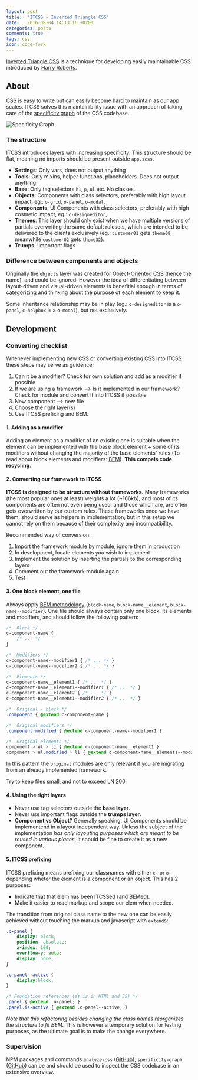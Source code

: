 ```yaml
---
layout: post
title:  "ITCSS - Inverted Triangle CSS"
date:   2016-08-04 14:13:16 +0200
categories: posts
comments: true
tags: css
icon: code-fork
---
```

[Inverted Triangle CSS](https://speakerdeck.com/dafed/managing-css-projects-with-itcss) is a technique for developing easily maintainable CSS introduced by [Harry Roberts](http://csswizardry.com/).

## About ##
CSS is easy to write but can easily become hard to maintain as our app scales. ITCSS solves this maintainibility issue with an approach of taking care of the [specificity graph](http://csswizardry.com/2014/10/the-specificity-graph/) of the CSS codebase.

![Specificity Graph](http://cdn-images-1.medium.com/max/1200/0*xGvZmx1u2K8D_ajm.png "specificity-graph")

### The structure
ITCSS introduces layers with increasing specificity. This structure should be flat, meaning no imports should be present outside `app.scss`.

 - **Settings**: Only vars, does not output anything
 - **Tools**: Only mixins, helper functions, placeholders. Does not output anything.
 - **Base**: Only tag selectors `h1`, `p`, `ul` etc. No classes.
 - **Objects**: Components with class selectors, preferably with high layout impact, eg.: `o-grid`, `o-panel`, `o-modal`.
 - **Components**: UI Components with class selectors, preferably with high cosmetic impact, eg.: `c-designeditor`, 
 - **Themes**: This layer should only exist when we have multiple versions of partials overwriting the same default rulesets, which are intended to be delivered to the clients exclusively (eg.: `customer01` gets `theme08` meanwhile `customer02` gets `theme32`).
 - **Trumps**: !important flags

### Difference between components and objects
Originally the `objects` layer was created for [Object-Oriented CSS](http://oocss.org/) (hence the name), and could be ignored. However the idea of differentiating between layout-driven and visual-driven elements is benefitial enough in terms of categorizing and thinking about the purpose of each element to keep it.

Some inheritance relationship may be in play (eg.: `c-designeditor` is a `o-panel`, `c-helpbox` is a `o-modal`), but not exclusively.

## Development ##

### Converting checklist
Whenever implementing new CSS or converting existing CSS into ITCSS these steps may serve as guidence:

 1. Can it be a modifier? Check for own solution and add as a modifier if possible
 2. If we are using a framework --> Is it implemented in our framework? Check for module and convert it into ITCSS if possible
 3. New component --> new file
 4. Choose the right layer(s)
 5. Use ITCSS prefixing and BEM.

#### 1. Adding as a modifier
Adding an element as a modifier of an existing one is suitable when the element can be implemented with the base block element + some of its modifiers without changing the majority of the base elements' rules (To read about block elements and modifiers: [BEM](https://en.bem.info/)).
**This compels code recycling**. 

#### 2. Converting our framework to ITCSS
**ITCSS is designed to be structure without frameworks.** Many frameworks (the most popular ones at least) weights a lot (~166kb), and most of its components are often not even being used, and those which are, are often gets overwritten by our custom rules. These frameworks once we have them, should serve as helpers in implementation, but in this setup we cannot rely on them because of their complexity and incompatibility.

Recommended way of conversion:

 1. Import the framework module by module, ignore them in production
 2. In development, locate elements you wish to implement
 3. Implement the solution by inserting the partials to the corresponding layers
 4. Comment out the framework module again
 5. Test

#### 3. One block element, one file
Always apply [BEM methodology](https://en.bem.info/) (`block-name`, `block-name__element`, `block-name--modifier`). One file should always contain only one block, its elements and modifiers, and should follow the following pattern:

```css
/*  Block */
c-component-name {
	/* ... */
}

/*  Modifiers */
c-component-name--modifier1 { /* ... */ }
c-component-name--modifier2 { /* ... */ }

/*  Elements */
c-component-name__element1 { /* ... */ }
c-component-name__element1--modifier1 { /* ... */ }
c-component-name__element2 { /* ... */ }
c-component-name__element1--modifier2 { /* ... */ }

/*  Original - block */
.component { @extend c-component-name }

/*  Original modifiers */
.component.modified { @extend c-component-name--modifier1 }

/*  Original elements */
component > ul > li { @extend c-component-name__element1 }
component > ul.modified > li { @extend c-component-name__element1--modifier1 }

```

In this pattern the `original` modules are only relevant if you are migrating from an already implemented framework.

Try to keep files small, and not to exceed LN 200.

#### 4. Using the right layers
 - Never use tag selectors outside the **base layer**. 
 - Never use important flags outside the **trumps layer**.
 - **Component vs Object?** Generally speaking, UI Components should be implementend in a layout independent way. Unless the subject of the implementation *has only layouting purposes which are meant to be reused in various places*, it should be fine to create it as a new component. 
 

#### 5. ITCSS prefixing
ITCSS prefixing means prefixing our classnames with either `c-` or `o-` depending wheter the element is a component or an object. This has 2 purposes:

 - Indicate that that elem has been ITCSSed (and BEMed).
 - Make it easier to read markup and scope our elem when needed.

The transition from original class name to the new one can be easily achieved without touching the markup and javascript with `extend`s:

```css
.o-panel {
    display: block;
    position: absolute;
    z-index: 100;
    overflow-y: auto;
    display: none;
}

.o-panel--active {
	display:block;
}

/* Foundation references (as is in HTML and JS) */
.panel { @extend .o-panel; }
.panel.is-active { @extend .o-panel--active; }
```

*Note that this refactoring besides changing the class names reorganizes the structure to fit BEM.*
This is however a temporary solution for testing purposes, as the ultimate goal is to make the change everywhere.

### Supervision
NPM packages and commands `analyze-css` ([GitHub](https://github.com/macbre/analyze-css)), `specificity-graph` ([GitHub](https://github.com/pocketjoso/specificity-graph)) can be and should be used to inspect the CSS codebase in an extensive overview.
